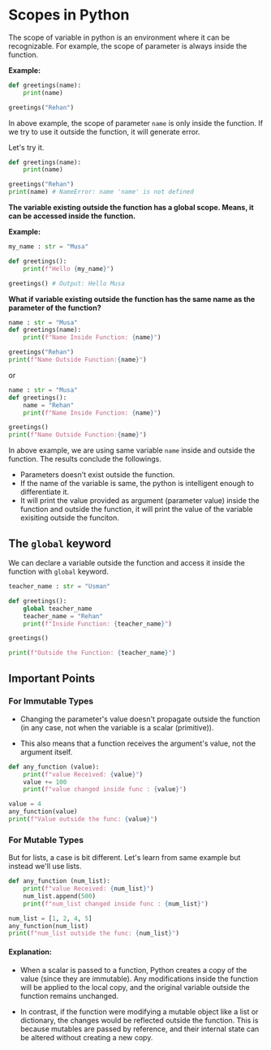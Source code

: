 # Scopes in Python
The scope of variable in python is an environment where it can be recognizable. 
For example, the scope of parameter is always inside the function. 

**Example:**

```python
def greetings(name):
    print(name)

greetings("Rehan")
```
In above example, the scope of parameter `name` is only inside the function. If we try to use it outside the function, it will generate error. 

Let's try it.

```python
def greetings(name):
    print(name)

greetings("Rehan")
print(name) # NameError: name 'name' is not defined
```

**The variable existing outside the function has a global scope. Means, it can be accessed inside the function.** 

**Example:**
```python
my_name : str = "Musa"

def greetings():
    print(f"Hello {my_name}")

greetings() # Output: Hello Musa
```

**What if variable existing outside the function has the same name as the parameter of the function?**

```python
name : str = "Musa"
def greetings(name):
    print(f"Name Inside Function: {name}")

greetings("Rehan")
print(f"Name Outside Function:{name}")

```
or 

```python
name : str = "Musa"
def greetings():
    name = "Rehan"
    print(f"Name Inside Function: {name}")

greetings()
print(f"Name Outside Function:{name}")

```
In above example, we are using same variable `name` inside and outside the function. The results conclude the followings. 
- Parameters doesn't exist outside the function.
- If the name of the variable is same, the python is intelligent enough to differentiate it. 
- It will print the value provided as argument (parameter value) inside the function and outside the function, it will print the value of the variable exisiting outside the funciton.

## The `global` keyword
We can declare a variable outside the function and access it inside the function with `global` keyword.

```python
teacher_name : str = "Usman"

def greetings():
    global teacher_name
    teacher_name = "Rehan"
    print(f"Inside Function: {teacher_name}")

greetings()

print(f"Outside the Function: {teacher_name}")

```

## Important Points
### For Immutable Types
- Changing the parameter's value doesn't propagate outside the
function (in any case, not when the variable is a scalar (primitive)).

- This also means that a function receives the argument's value, not the argument itself.

```python
def any_function (value):
    print(f"value Received: {value}")
    value += 100
    print(f"value changed inside func : {value}")

value = 4
any_function(value)
print(f"Value outside the func: {value}")

```
### For Mutable Types
But for lists, a case is bit different. Let's learn from same example but instead we'll use lists.

```python
def any_function (num_list):
    print(f"value Received: {num_list}")
    num_list.append(500)
    print(f"num_list changed inside func : {num_list}")

num_list = [1, 2, 4, 5]
any_function(num_list)
print(f"num_list outside the func: {num_list}")
```
#### Explanation:
- When a scalar is passed to a function, Python creates a copy of the value (since they are immutable). Any modifications inside the function will be applied to the local copy, and the original variable outside the function remains unchanged.

- In contrast, if the function were modifying a mutable object like a list or dictionary, the changes would be reflected outside the function. This is because mutables are passed by reference, and their internal state can be altered without creating a new copy.